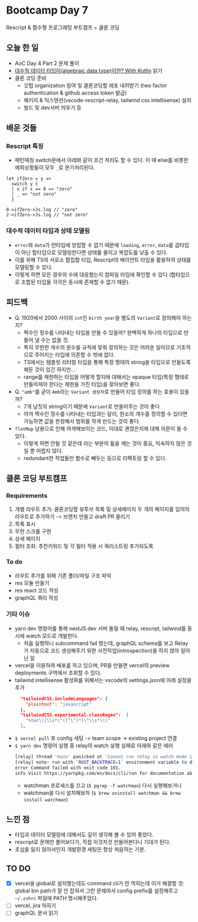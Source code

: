 # Bootcamp Day 7

Rescript & 함수형 프로그래밍 부트캠프 + 클론 코딩 

## 오늘 한 일
- AoC Day 4 Part 2 문제 풀이
- [대수적 데이터 타입이(algebraic data type)이란? With Kotlin](https://green-labs.github.io/algebraic-data-type) 읽기
- 클론 코딩 준비
  - 깃헙 organization 참여 및 클론코딩할 레포 내려받기 (two factor authentication & github access token 발급)
  - 패키지 & 익스텐션(vscode-rescript-relay, tailwind css intellisense) 설치
  - 빌드 및 dev서버 띄우기 등

## 배운 것들

### Rescript 특징
- 패턴매칭 switch문에서 아래와 같이 조건 처리도 할 수 있다. 이 때 else를 비롯한 예외상황들이 모두 `_`로 분기처리된다.
```res
let ifZero = y =>
  switch y {
  | x if x == 0 => "zero"
  | _ => "not zero"
  }

0->ifZero->Js.log // "zero"
2->ifZero->Js.log // "not zero"
```

### 대수적 데이터 타입과 상태 모델링
- `error`와 `data`가 런타임에 양립할 수 없기 때문에 `loading`, `error`, `data`를 곱타입이 아닌 합타입으로 모델링한다면 상태를 줄이고 복잡도를 낮출 수 있다.
- 이를 위해 TS의 서로소 합집합 타입, Rescript의 배리언트 타입을 활용하여 상태를 모델링할 수 있다.
- 이렇게 하면 모든 경우의 수에 대응했는지 컴파일 타임에 확인할 수 있다 (합타입으로 조합된 타입들 각각은 동시에 존재할 수 없기 때문).

## 피드백
- Q. 1920에서 2000 사이의 `int`인 `birth year`을 별도의 `Variant`로 정의해야 하는지? 
  - 짝수인 정수를 나타내는 타입을 만들 수 있을까? 완벽하게 하나의 타입으로 만들어 낼 수는 없을 것. 
  - 특히 무한한 개수의 원수를 규칙에 맞춰 정의하는 것은 어려운 일이므로 기초적으로 주어지는 타입에 의존할 수 밖에 없다.
  - TS에서는 템플릿 리터럴 타입을 통해 특정 형태의 string을 타입으로 만들도록 해둔 것이 있긴 하지만...
  - range를 제한하는 타입을 어떻게 할지에 대해서는 opaque 타입(특정 형태로 만들어져야 한다는 제한을 가진 타입)을 찾아보면 좋다.
- Q. `"amb"`를 굳이 `Amb`라는 `Variant 생성자`로 만들어 타입 정의를 하는 효용이 있을까? 
  - 7개 남짓의 string이기 때문에 `Variant`로 만들어주는 것이 좋다.
  - 아까 짝수인 정수를 나타내는 타입과는 달리, 원소의 개수를 정의할 수 있다면 가능하면 값을 한정해서 범위를 작게 만드는 것이 좋다.
- `flatMap` 남용으로 인해 어색해보이는 코드, 이대로 괜찮은지에 대해 의문이 들 수 있다.
  - 이렇게 하면 안될 것 같은데 라는 부분의 틀을 깨는 것이 중요, 익숙하지 않은 것일 뿐 어렵지 않다.
  - redundant한 작업들만 함수로 빼두는 등으로 리팩토링 할 수 있다.


## 클론 코딩 부트캠프

### Requirements 
1. 개별 라우트 추가: 클론코딩할 유투브 목록 및 상세페이지 두 개의 페이지를 임의의 라우트로 추가하기 -> 브랜치 만들고 draft PR 올리기
2. 목록 표시
3. 무한 스크롤 구현
4. 상세 페이지
5. 필터 조회: 추천키워드 및 각 필터 적용 시 쿼리스트링 추가되도록 

### To do
- 라우트 추가를 위해 기존 폴더/파일 구조 파악
- res 모듈 만들기
- res react 코드 작성
- graphQL 쿼리 작성

### 기타 이슈
- yarn dev 명령어를 통해 nextJS dev 서버 돌릴 때 relay, rescript, tailwind를 동시에 watch 모드로 개발한다.
  - 처음 실행하니 subcommand fail 했는데, graphQL schema를 보고 Relay가 자동으로 코드 생성해주기 위한 사전작업(introspection)을 하지 않아 일어난 일
- vercel을 이용하여 배포를 하고 있으며, PR을 만들면 vercel의 preview deployments 구역에서 조회할 수 있다.
- tailwind intellisense 활성화를 위해서는 vscode의 settings.json에 아래 설정을 추가
  ```json
    "tailwindCSS.includeLanguages": {
      "plaintext": "javascript"
    },
    "tailwindCSS.experimental.classRegex":  [
      "%twc\\(\\s*\"([^\"]*)\"\\s*\\)"
    ],
  ```
- `$ vercel pull` 후 config 세팅 -> team scope -> existing project 연결
- `$ yarn dev` 명령어 실행 중 relay의 watch 실행 실패로 아래와 같은 에러
  ```bash
  [relay] thread 'main' panicked at 'Cannot run relay in watch mode if `watchman` is not available (or explicitly disabled).', crates/relay-compiler/src/main.rs:135:9
  [relay] note: run with `RUST_BACKTRACE=1` environment variable to display a backtrace
  error Command failed with exit code 101.
  info Visit https://yarnpkg.com/en/docs/cli/run for documentation about this command.
  ```
  - watchman 프로세스를 끄고 (`$ pgrep -f watchman`) 다시 실행해보거나
  - watchman을 다시 설치해보자 (`$ brew uninstall watchman && brew install watchman`)

## 느낀 점
- 타입과 데이터 모델링에 대해서도 깊이 생각해 볼 수 있어 좋았다.
- rescript로 문제만 풀어보다가, 직접 이것저것 만들어본다니 기대가 된다.
- 초심을 잃지 않아서인지 개발환경 세팅은 항상 처음하는 기분. 

## TO DO
- [x] vercel을 global로 설치했는데도 command cli가 안 먹히는데 이거 해결할 것: global bin path가 잘 안 잡혀서 그런 문제여서 config prefix를 설정해주고 `~/.zshrc` 파일에 PATH 명시해주었다.
- [ ] vercel, jira 익히기
- [ ] graphQL 문서 읽기
